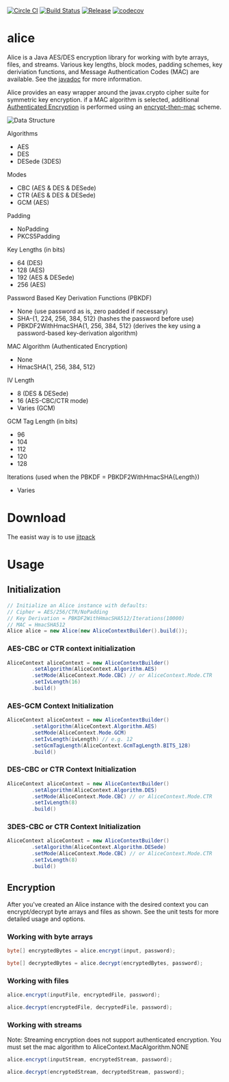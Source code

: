 [![Circle
CI](https://circleci.com/gh/rockaport/alice.svg?style=shield)](https://circleci.com/gh/rockaport/alice)
[![Build Status](https://travis-ci.org/rockaport/alice.svg?branch=master)](https://travis-ci.org/rockaport/alice)
[![Release](https://jitpack.io/v/rockaport/alice.svg)](https://jitpack.io/#rockaport/alice)
[![codecov](https://codecov.io/gh/rockaport/alice/branch/master/graph/badge.svg)](https://codecov.io/gh/rockaport/alice)

# alice
Alice is a Java AES/DES encryption library for working with byte arrays, files, and streams. Various key lengths, block modes, padding schemes, key deriviation functions, and Message Authentication Codes (MAC) are available. See the [javadoc](https://rockaport.github.io/alice) for more information.

Alice provides an easy wrapper around the javax.crypto cipher suite for symmetric key encryption. if a MAC algorithm is selected, additional [Authenticated Encryption](https://en.wikipedia.org/wiki/Authenticated_encryption) is performed using an [encrypt-then-mac](https://en.wikipedia.org/wiki/Authenticated_encryption#Encrypt-then-MAC_.28EtM.29) scheme.

![Data Structure](https://cloud.githubusercontent.com/assets/5369654/23003382/82fa26d0-f3be-11e6-8128-ce2ef6f71957.png)

Algorithms
- AES
- DES
- DESede (3DES)

Modes
- CBC (AES & DES & DESede)
- CTR (AES & DES & DESede)
- GCM (AES)

Padding
- NoPadding
- PKCS5Padding

Key Lengths (in bits)
- 64 (DES)
- 128 (AES)
- 192 (AES & DESede)
- 256 (AES)

Password Based Key Derivation Functions (PBKDF)
- None (use password as is, zero padded if necessary)
- SHA-{1, 224, 256, 384, 512} (hashes the password before use)
- PBKDF2WithHmacSHA{1, 256, 384, 512} (derives the key using a password-based key-derivation algorithm)

MAC Algorithm (Authenticated Encryption)
- None
- HmacSHA{1, 256, 384, 512}

IV Length
- 8 (DES & DESede)
- 16 (AES-CBC/CTR mode)
- Varies (GCM)

GCM Tag Length (in bits)
- 96
- 104
- 112
- 120
- 128

Iterations (used when the PBKDF = PBKDF2WithHmacSHA{Length})
- Varies

# Download
The easist way is to use [jitpack](https://jitpack.io/#rockaport/alice)

# Usage
## Initialization
```java
// Initialize an Alice instance with defaults:
// Cipher = AES/256/CTR/NoPadding
// Key Derivation = PBKDF2WithHmacSHA512/Iterations(10000)
// MAC = HmacSHA512
Alice alice = new Alice(new AliceContextBuilder().build());
```

### AES-CBC or CTR context initialization
```java
AliceContext aliceContext = new AliceContextBuilder()
        .setAlgorithm(AliceContext.Algorithm.AES)
        .setMode(AliceContext.Mode.CBC) // or AliceContext.Mode.CTR
        .setIvLength(16)
        .build()
```

### AES-GCM Context Initialization
```java
AliceContext aliceContext = new AliceContextBuilder()
        .setAlgorithm(AliceContext.Algorithm.AES)
        .setMode(AliceContext.Mode.GCM)
        .setIvLength(ivLength) // e.g. 12
        .setGcmTagLength(AliceContext.GcmTagLength.BITS_128)
        .build()
```

### DES-CBC or CTR Context Initialization
```java
AliceContext aliceContext = new AliceContextBuilder()
        .setAlgorithm(AliceContext.Algorithm.DES)
        .setMode(AliceContext.Mode.CBC) // or AliceContext.Mode.CTR
        .setIvLength(8)
        .build()
```

### 3DES-CBC or CTR Context Initialization
```java
AliceContext aliceContext = new AliceContextBuilder()
        .setAlgorithm(AliceContext.Algorithm.DESede)
        .setMode(AliceContext.Mode.CBC) // or AliceContext.Mode.CTR
        .setIvLength(8)
        .build()
```

## Encryption
After you've created an Alice instance with the desired context you can encrypt/decrypt byte arrays and files as shown. See the unit tests for more detailed usage and options.

### Working with byte arrays
```java
byte[] encryptedBytes = alice.encrypt(input, password);

byte[] decryptedBytes = alice.decrypt(encryptedBytes, password);
```

### Working with files
```java
alice.encrypt(inputFile, encryptedFile, password);

alice.decrypt(encryptedFile, decryptedFile, password);
```

### Working with streams
Note: Streaming encryption does not support authenticated encryption. You must set the mac algorithm to AliceContext.MacAlgorithm.NONE
```java
alice.encrypt(inputStream, encryptedStream, password);

alice.decrypt(encryptedStream, decryptedStream, password);
```
